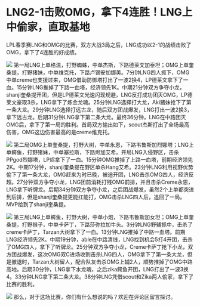 # LNG2-1击败OMG，拿下4连胜！LNG上中偷家，直取基地

LPL春季赛LNG和OMG的比赛，双方大战3局之后，LNG成功以2-1的战绩击败了OMG，拿下了4连胜的好成绩。

![](https://inews.gtimg.com/news_bt/OOrq0NWdGqOdyd4Nc39tVucfEIHR9Y8tHeD6F9EOoKJiMAA/1000)
第一局LNG上单格温，打野蜘蛛，中单杰斯，下路德莱文加泰坦；OMG上单奎桑提，打野猪妹，中单维克托，下路卢锡安加娜美。7分钟LNG四人抓下，OMG中单creme也支援过来，OMG借助防御塔打出了一波2换4，LP德莱文拿下了一血。15分钟LNG推掉了下路一血塔，经济领先1K。中期21分钟双方争夺小龙，shanji奎桑提开团，但是LP德莱文光速闪现规避，LNG反打成功团灭OMG，LP德莱文豪取3杀，LNG拿下了炼金龙魂。25分钟LNG选择打大龙，Aki猪妹抢下了第一条大龙。29分钟LNG选择打远古龙，随后双方团战爆发，LNG打出一波2换3，拿下远古龙。后期31分钟LNG拿下第二条大龙。最终36分钟，LNG在中路团灭OMG后，拿下了第一局的胜利。首局双方输出如下，scout杰斯打出了全场最高伤害，OMG这边伤害最高的是creme维克托。

![](https://inews.gtimg.com/news_bt/Oc6DNIXT71M6miwRFEFgQQXw8KEdqN-GW1UgKaH_QhmlwAA/1000)
第二局OMG上单奎桑提，打野大树，中单永恩，下路韦鲁斯加烈娜塔；LNG上单鳄鱼，打野猪妹，中单塞拉斯，下路烬加艾希。开局LNG入侵野区，击杀PPgod烈娜塔，LP烬拿下了一血。15分钟OMG推掉了上路一血塔，前期经济领先2K。中期17分钟，shanji奎桑提在野区单杀Hang艾希。23分钟LNG利用视野优势偷下了第一条大龙，OMG赶来为时已晚，被迫开团，LNG击杀OMG四人，经济反超。27分钟双方争夺小龙，LNG团前消耗打残OMG前排，并且击杀Creme永恩，LNG拿下听牌龙。后期34分钟双方争夺小龙，之后团战爆发，虽然2个上单都突进到后排，但是shanji奎桑提更能扛能打，OMG击杀LNG四人后，追回了一局。MVP给到了shanji奎桑提。

![](https://inews.gtimg.com/news_bt/O7fxm439fnGjpATZZ7rN8jFxewQ_RhQ93D9RHqRBevGE0AA/1000)
第三局LNG上单鳄鱼，打野大树，中单小炮，下路韦鲁斯加女坦；OMG上单奎桑提，打野猴子，中单卡萨丁，下路莎弥拉加牛头。3分钟LNG野辅抓中，击杀了creme卡萨丁，Tarzan大树拿下了一血。13分钟LNG推掉了中路一血塔。前期LNG经济领先2K。中期19分钟，able在中路清线，LNG找到机会5打4开团，击杀了OMG四人，拿下了听牌龙。25分钟双方争夺小龙，Creme卡萨丁抢下小龙，双方团战爆发，这次OMG双C进场收割击杀LNG四人，OMG拿下了第一条大龙，但是撤退时，Tarzan大树留人，配合队友击杀OMG上辅2人，顺势推掉了OMG中路高地。后期30分钟，LNG拿下水龙魂，之后zika鳄鱼开团，LNG打出了一波3换4。33分钟LNG拿下第二条大龙。38分钟LNG凭借scout和Zika两人偷家，拿下了比赛的胜利。

![](https://inews.gtimg.com/news_bt/Our78hRVCUQcJOru1UpkGTLu_LUDC14YCCCDa1IL3SCacAA/1000)
那么，对于这场比赛，你们有什么想说的吗？欢迎在评论区留言探讨。

